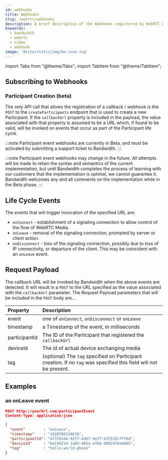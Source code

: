 ```yaml
---
id: webhooks
title: Webhooks
slug: /webrtc/webhooks
description: A brief description of the Webhooks registered by WebRTC API calls.
keywords:
  - bandwidth
  - webrtc
  - video
  - webhook
image: '@site/static/img/bw-icon.svg'
---
```


import Tabs from "@theme/Tabs";
import TabItem from "@theme/TabItem";

## Subscribing to Webhooks

### Participant Creation (beta)

The only API call that allows the registration of a callback / webhook is the `POST` to the `createParticipants` endpoint that is used to create a new Participant. If the `callbackUrl` property is included in the payload, the value associated with that property is assumed to be a URL which, if found to be valid, will be invoked on events that occur as part of the Participant life cycle.

:::note
Participant event webhooks are currently in Beta, and must be activated by submitting a support ticket to Bandwidth.
:::

:::note
Participant event webhooks may change in the future. All attempts will be made to retain the syntax and semantics of the current implementation, but until Bandwidth completes the process of learning with our customers that the implementation is optimal, we cannot guarantee it. Bandwidth welcomes any and all comments on the implementation while in the Beta phase.
:::

## Life Cycle Events

The events that will trigger invocation of the specified URL are:

- `onConnect` - establishment of a signaling connection to allow control of the flow of WebRTC Media.
- `onLeave` - removal of the signaling connection, prompted by server or client action.
- `onDisconnect` - loss of the signaling connection, possibly due to loss of IP connectivity, or departure of the client. This may be coincident with an `onLeave` event.

## Request Payload

The callback URL will be invoked by Bandwidth when the above events are detected. It will result in a `POST` to the URL specified as the value associated with the `callbackUrl` parameter. The Request Payload parameters that will be included in the `POST` body are...

| Property      | Description                                                                                                       |
| :------------ | :---------------------------------------------------------------------------------------------------------------- |
| event         | one of `onConnect`, `onDisconnect` or `onLeave`                                                                   |
| timestamp     | a Timestamp of the event, in milliseconds                                                                         |
| participantId | The ID of the Participant that registered the `callbackUrl`                                                       |
| deviceId      | The id of actual device exchanging media                                                                          |
| tag           | (optional) The `tag` specified on Participant creation. If no `tag` was specified this field will not be present. |

## Examples

### an onLeave event

```json
POST http://yourUrl.com/participantEvent
Content-Type: application/json

{
  "event"        : "onLeave",
  "timestamp"    : "1628786234676",
  "participantId": "473f6544-92f7-4d67-9e77-bf2533cfff6d",
  "deviceId"     : "be199214-1a03-402a-a7b6-d002470a0465",
  "tag"          : "hello-world-phone"
}

```
